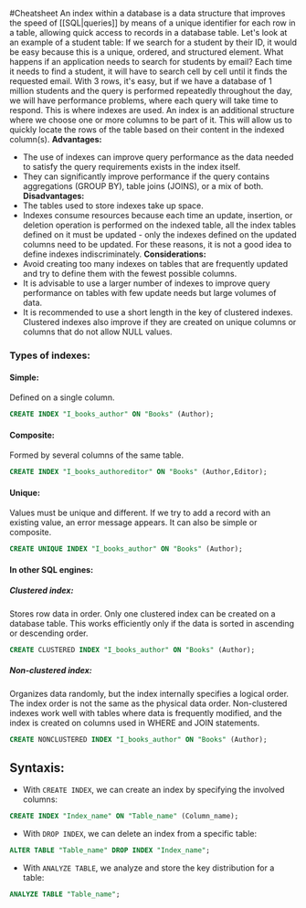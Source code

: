 #Cheatsheet 
An index within a database is a data structure that improves the speed of [[SQL|queries]] by means of a unique identifier for each row in a table, allowing quick access to records in a database table. Let's look at an example of a student table: If we search for a student by their ID, it would be easy because this is a unique, ordered, and structured element. What happens if an application needs to search for students by email? Each time it needs to find a student, it will have to search cell by cell until it finds the requested email. With 3 rows, it's easy, but if we have a database of 1 million students and the query is performed repeatedly throughout the day, we will have performance problems, where each query will take time to respond. This is where indexes are used. An index is an additional structure where we choose one or more columns to be part of it. This will allow us to quickly locate the rows of the table based on their content in the indexed column(s).
**Advantages:**
- The use of indexes can improve query performance as the data needed to satisfy the query requirements exists in the index itself.
- They can significantly improve performance if the query contains aggregations (GROUP BY), table joins (JOINS), or a mix of both.
**Disadvantages:**
- The tables used to store indexes take up space.
- Indexes consume resources because each time an update, insertion, or deletion operation is performed on the indexed table, all the index tables defined on it must be updated - only the indexes defined on the updated columns need to be updated. For these reasons, it is not a good idea to define indexes indiscriminately.
**Considerations:**
- Avoid creating too many indexes on tables that are frequently updated and try to define them with the fewest possible columns.
- It is advisable to use a larger number of indexes to improve query performance on tables with few update needs but large volumes of data.
- It is recommended to use a short length in the key of clustered indexes. Clustered indexes also improve if they are created on unique columns or columns that do not allow NULL values.
### Types of indexes:
#### Simple:
Defined on a single column.
```sql
CREATE INDEX "I_books_author" ON "Books" (Author);
```
#### Composite:
Formed by several columns of the same table.
```sql
CREATE INDEX "I_books_authoreditor" ON "Books" (Author,Editor);
```
#### Unique:
Values must be unique and different. If we try to add a record with an existing value, an error message appears. It can also be simple or composite.
```sql
CREATE UNIQUE INDEX "I_books_author" ON "Books" (Author);
```
#### In other SQL engines:
##### Clustered index:
Stores row data in order. Only one clustered index can be created on a database table. This works efficiently only if the data is sorted in ascending or descending order.
```sql
CREATE CLUSTERED INDEX "I_books_author" ON "Books" (Author);
```
##### Non-clustered index:
Organizes data randomly, but the index internally specifies a logical order. The index order is not the same as the physical data order. Non-clustered indexes work well with tables where data is frequently modified, and the index is created on columns used in WHERE and JOIN statements.
```sql
CREATE NONCLUSTERED INDEX "I_books_author" ON "Books" (Author);
```
## Syntaxis:
- With `CREATE INDEX`, we can create an index by specifying the involved columns:
```sql
CREATE INDEX "Index_name" ON "Table_name" (Column_name);
```
- With `DROP INDEX`, we can delete an index from a specific table:
```sql
ALTER TABLE "Table_name" DROP INDEX "Index_name";
```
- With `ANALYZE TABLE`, we analyze and store the key distribution for a table:
```sql
ANALYZE TABLE "Table_name";
```